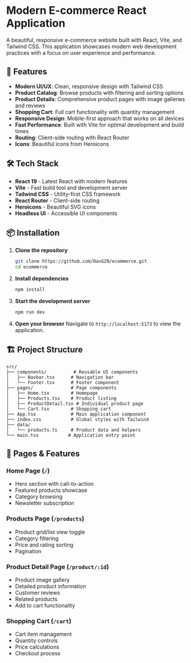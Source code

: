# Modern E-commerce React Application

A beautiful, responsive e-commerce website built with React, Vite, and Tailwind CSS. This application showcases modern web development practices with a focus on user experience and performance.

## 🚀 Features

- **Modern UI/UX**: Clean, responsive design with Tailwind CSS
- **Product Catalog**: Browse products with filtering and sorting options
- **Product Details**: Comprehensive product pages with image galleries and reviews
- **Shopping Cart**: Full cart functionality with quantity management
- **Responsive Design**: Mobile-first approach that works on all devices
- **Fast Performance**: Built with Vite for optimal development and build times
- **Routing**: Client-side routing with React Router
- **Icons**: Beautiful icons from Heroicons

## 🛠️ Tech Stack

- **React 19** - Latest React with modern features
- **Vite** - Fast build tool and development server
- **Tailwind CSS** - Utility-first CSS framework
- **React Router** - Client-side routing
- **Heroicons** - Beautiful SVG icons
- **Headless UI** - Accessible UI components

## 📦 Installation

1. **Clone the repository**
   ```bash
   git clone https://github.com/DavG20/ecommerce.git
   cd ecommerce
   ```

2. **Install dependencies**
   ```bash
   npm install
   ```

3. **Start the development server**
   ```bash
   npm run dev
   ```

4. **Open your browser**
   Navigate to `http://localhost:5173` to view the application.

## 🏗️ Project Structure

```
src/
├── components/          # Reusable UI components
│   ├── Navbar.tsx      # Navigation bar
│   └── Footer.tsx      # Footer component
├── pages/              # Page components
│   ├── Home.tsx        # Homepage
│   ├── Products.tsx    # Product listing
│   ├── ProductDetail.tsx # Individual product page
│   └── Cart.tsx        # Shopping cart
├── App.tsx             # Main application component
├── index.css           # Global styles with Tailwind
├── data/
│   └── products.ts     # Product data and helpers
└── main.tsx           # Application entry point
```

## 🎨 Pages & Features

### Home Page (`/`)
- Hero section with call-to-action
- Featured products showcase
- Category browsing
- Newsletter subscription

### Products Page (`/products`)
- Product grid/list view toggle
- Category filtering
- Price and rating sorting
- Pagination

### Product Detail Page (`/product/:id`)
- Product image gallery
- Detailed product information
- Customer reviews
- Related products
- Add to cart functionality

### Shopping Cart (`/cart`)
- Cart item management
- Quantity controls
- Price calculations
- Checkout process

